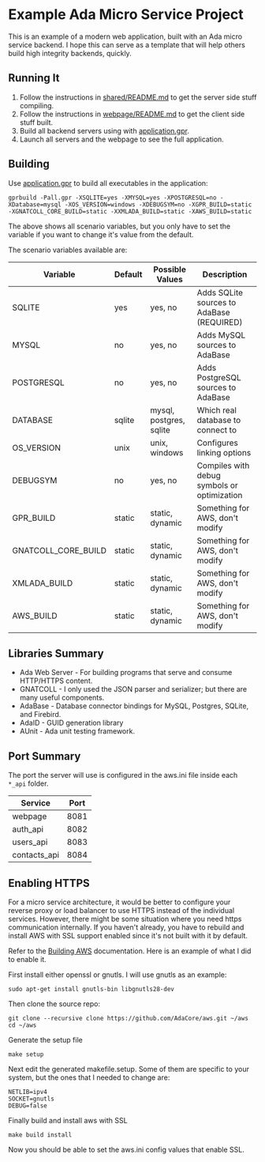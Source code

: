 
Example Ada Micro Service Project
=================================

This is an example of a modern web application, built with an Ada micro service backend. I hope this can serve as a template that will help others build high integrity backends, quickly.

Running It
----------

  1. Follow the instructions in [shared/README.md](shared/README.md) to get the server side stuff compiling.
  2. Follow the instructions in [webpage/README.md](webpage/README.md) to get the client side stuff built.
  3. Build all backend servers using with [application.gpr](application.gpr).
  4. Launch all servers and the webpage to see the full application.

Building
--------

Use [application.gpr](application.gpr) to build all executables in the application:

`gprbuild -Pall.gpr -XSQLITE=yes -XMYSQL=yes -XPOSTGRESQL=no -XDatabase=mysql -XOS_VERSION=windows -XDEBUGSYM=no -XGPR_BUILD=static -XGNATCOLL_CORE_BUILD=static -XXMLADA_BUILD=static -XAWS_BUILD=static`

The above shows all scenario variables, but you only have to set the variable if you want to change it's value from the default.

The scenario variables available are:

 | Variable            | Default | Possible Values         | Description                                 |
 | ------------------- | ------- | ----------------------- | ------------------------------------------- |
 | SQLITE              | yes     | yes, no                 | Adds SQLite sources to AdaBase (REQUIRED)   |
 | MYSQL               | no      | yes, no                 | Adds MySQL sources to AdaBase               |
 | POSTGRESQL          | no      | yes, no                 | Adds PostgreSQL sources to AdaBase          |
 | DATABASE            | sqlite  | mysql, postgres, sqlite | Which real database to connect to           |
 | OS_VERSION          | unix    | unix, windows           | Configures linking options                  |
 | DEBUGSYM            | no      | yes, no                 | Compiles with debug symbols or optimization |
 | GPR_BUILD           | static  | static, dynamic         | Something for AWS, don't modify             |
 | GNATCOLL_CORE_BUILD | static  | static, dynamic         | Something for AWS, don't modify             |
 | XMLADA_BUILD        | static  | static, dynamic         | Something for AWS, don't modify             |
 | AWS_BUILD           | static  | static, dynamic         | Something for AWS, don't modify             |

Libraries Summary
-----------------

 * Ada Web Server - For building programs that serve and consume HTTP/HTTPS content.
 * GNATCOLL - I only used the JSON parser and serializer; but there are many useful components.
 * AdaBase - Database connector bindings for MySQL, Postgres, SQLite, and Firebird.
 * AdaID - GUID generation library
 * AUnit - Ada unit testing framework.

Port Summary
------------
 
 The port the server will use is configured in the aws.ini file inside each `*_api` folder.

 | Service        | Port |
 | -------------- | ---- |
 | webpage        | 8081 |
 | auth_api       | 8082 |
 | users_api      | 8083 |
 | contacts_api   | 8084 |

Enabling HTTPS
--------------

For a micro service architecture, it would be better to configure your reverse proxy or load balancer to use HTTPS instead of the individual services. However, there might be some situation where you need https communication internally. If you haven't already, you have to rebuild and install AWS with SSL support enabled since it's not built with it by default.

Refer to the [Building AWS](https://docs.adacore.com/aws-docs/aws/building_aws.html) documentation. Here is an example of what I did to enable it.

First install either openssl or gnutls. I will use gnutls as an example:

    sudo apt-get install gnutls-bin libgnutls28-dev

Then clone the source repo:

    git clone --recursive clone https://github.com/AdaCore/aws.git ~/aws
    cd ~/aws

Generate the setup file

    make setup

Next edit the generated makefile.setup. Some of them are specific to your system, but the ones that I needed to change are:

    NETLIB=ipv4
    SOCKET=gnutls
    DEBUG=false

Finally build and install aws with SSL
    
    make build install

Now you should be able to set the aws.ini config values that enable SSL.
